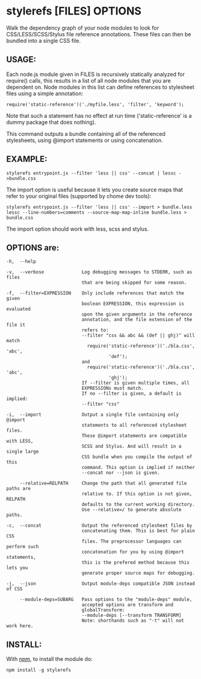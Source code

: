 stylerefs [FILES] OPTIONS
=========================

  Walk the dependency graph of your node modules to look for
  CSS/LESS/SCSS/Stylus file reference annotations. These files can then be
  bundled into a single CSS file.

USAGE:
------

Each node.js module given in FILES is recursively statically analyzed for
require() calls, this results in a list of all node modules that you are
dependent on. Node modules in this list can define references to stylesheet
files using a simple annotation:

    require('static-reference')('./myfile.less', 'filter', 'keyword');

Note that such a statement has no effect at run time ('static-reference' is a dummy
package that does nothing).

This command outputs a bundle containing all of the referenced stylesheets,
using @import statements or using concatenation.

EXAMPLE:
--------

    stylerefs entrypoint.js --filter 'less || css' --concat | lessc - >bundle.css

The import option is useful because it lets you create source maps that refer to 
your original files (supported by chome dev tools):

    stylerefs entrypoint.js --filter 'less || css' --import > bundle.less
    lessc --line-numbers=comments --source-map-map-inline bundle.less > bundle.css

The import option should work with less, scss and stylus. 

OPTIONS are:
------------
    -h,  --help
    
    -v,  --verbose              Log debugging messages to STDERR, such as files 
                                that are being skipped for some reason.
    
    -f,  --filter=EXPRESSION    Only include references that match the given
                                boolean EXPRESSION, this expression is evaluated
                                upon the given arguments in the reference 
                                annotation, and the file extension of the file it
                                refers to:
                                --filter "css && abc && (def || ghj)" will match
                                  require('static-reference')('./bla.css', 'abc', 
                                          'def');
                                and
                                  require('static-reference')('./bla.css', 'abc',
                                          'ghj');
                                If --filter is given multiple times, all
                                EXPRESSIONs must match.
                                If no --filter is given, a default is implied:
                                --filter "css"
    
    -i,  --import               Output a single file containing only @import
                                statements to all referenced stylesheet files.
                                These @import statements are compatible with LESS,
                                SCSS and Stylus. And will result in a single large
                                CSS bundle when you compile the output of this
                                command. This option is implied if neither
                                --concat nor --json is given.
    
         --relative=RELPATH     Change the path that all generated file paths are
                                relative to. If this option is not given, RELPATH
                                defaults to the current working directory.
                                Use --relative=/ to generate absolute paths.
    
    -c,  --concat               Output the referenced stylesheet files by
                                concatenating them. This is best for plain CSS
                                files. The preprocessor languages can perform such
                                concatenation for you by using @import statements,
                                this is the prefered method because this lets you
                                generate proper source maps for debugging.
    
    -j,  --json                 Output module-deps compatible JSON instead of CSS
    
         --module-deps=SUBARG   Pass options to the "module-deps" module,
                                accepted options are transform and
                                globalTransform:
                                --module-deps [--transform TRANSFORM]
                                Note: shorthands such as "-t" will not work here.

INSTALL:
--------
With [npm](http://npmjs.org), to install the module do:

    npm install -g stylerefs
